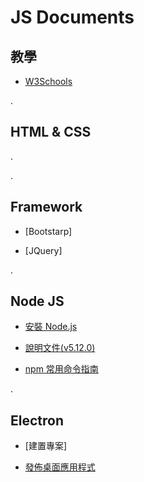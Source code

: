 # JS Documents


## 教學
- [W3Schools](https://www.w3schools.com/)

.

## HTML & CSS 
.

.


## Framework
- [Bootstarp]


- [JQuery]

.


## Node JS
- [安裝 Node.js](https://nodejs.org/en/)


- [說明文件(v5.12.0)](https://nodejs.org/docs/latest-v5.x/api/)


- [npm 常用命令指南](https://simeneer.blogspot.tw/2016/09/npm.html)

.


## Electron
- [建置專案]


- [發佈桌面應用程式](/Electron/BuildDesktopApp.md)
